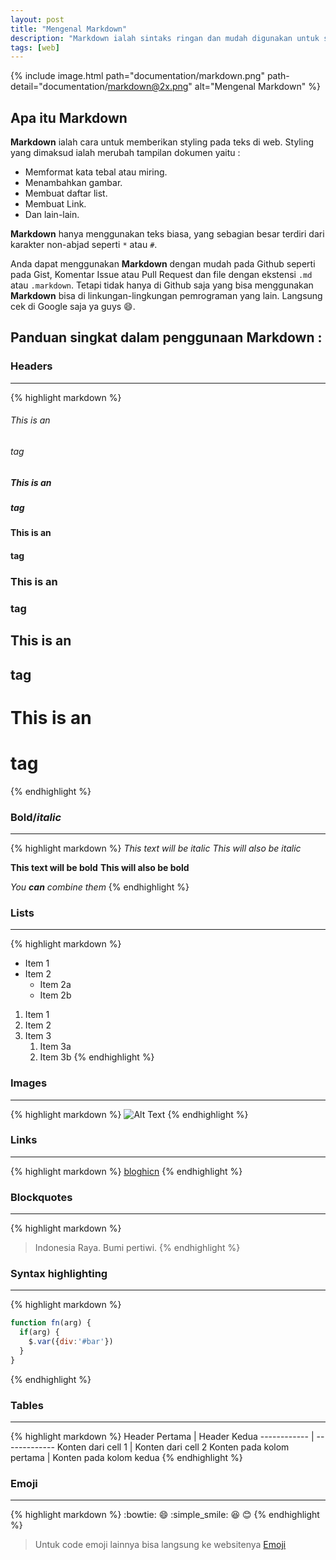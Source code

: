 ```yaml
---
layout: post
title: "Mengenal Markdown"
description: "Markdown ialah sintaks ringan dan mudah digunakan untuk styling pada semua bentuk tulisan"
tags: [web]
---
```


{% include image.html path="documentation/markdown.png" path-detail="documentation/markdown@2x.png" alt="Mengenal Markdown" %}

## Apa itu **Markdown**

**Markdown** ialah cara untuk memberikan styling pada teks di web. Styling yang dimaksud ialah merubah tampilan dokumen yaitu :
 - Memformat kata tebal atau miring.
 - Menambahkan gambar.
 - Membuat daftar list.
 - Membuat Link.
 - Dan lain-lain.

**Markdown** hanya menggunakan teks biasa, yang sebagian besar terdiri dari karakter non-abjad seperti `*` atau `#`.

Anda dapat menggunakan **Markdown** dengan mudah pada Github seperti pada Gist, Komentar Issue atau Pull Request dan file dengan ekstensi `.md` atau `.markdown`.
Tetapi tidak hanya di Github saja yang bisa menggunakan **Markdown** bisa di linkungan-lingkungan pemrograman yang lain. Langsung cek di Google saja ya guys :smile:.

## Panduan singkat dalam penggunaan **Markdown** :

### **Headers**

* * *
{% highlight markdown %}
###### This is an <h6> tag
##### This is an <h5> tag
#### This is an <h4> tag
### This is an <h3> tag
## This is an <h2> tag
# This is an <h1> tag
{% endhighlight %}

### **Bold/*italic***

* * *
{% highlight markdown %}
*This text will be italic*
_This will also be italic_

**This text will be bold**
__This will also be bold__

_You **can** combine them_
{% endhighlight %}

### **Lists**

* * *
{% highlight markdown %}
<!-- bullet -->
* Item 1
* Item 2
  * Item 2a
  * Item 2b
<!-- numbering -->
1. Item 1
1. Item 2
1. Item 3
   1. Item 3a
   1. Item 3b
{% endhighlight %}

### **Images**

* * *
{% highlight markdown %}
![Alt Text](url)
{% endhighlight %}

### **Links**

* * *
{% highlight markdown %}
[bloghicn](http://www.bloghicn.ga)
{% endhighlight %}

### **Blockquotes**

* * *
{% highlight markdown %}
> Indonesia Raya.
> Bumi pertiwi.
{% endhighlight %}

### **Syntax highlighting**

* * *
{% highlight markdown %}
```javascript <!-- bisa diganti dengan type code yang digunakan html/javascript/python/typescript dll -->
function fn(arg) {
  if(arg) {
    $.var({div:'#bar'})
  }
}
```
{% endhighlight %}

### **Tables**

* * *
{% highlight markdown %}
Header Pertama | Header Kedua
------------ | -------------
Konten dari cell 1 | Konten dari cell 2
Konten pada kolom pertama | Konten pada kolom kedua
{% endhighlight %}

### **Emoji**

* * *
{% highlight markdown %}
:bowtie:
:smile:
:simple_smile:
:laughing:
:blush:
{% endhighlight %}

> Untuk code emoji lainnya bisa langsung ke websitenya [Emoji](https://www.webpagefx.com/tools/emoji-cheat-sheet/)